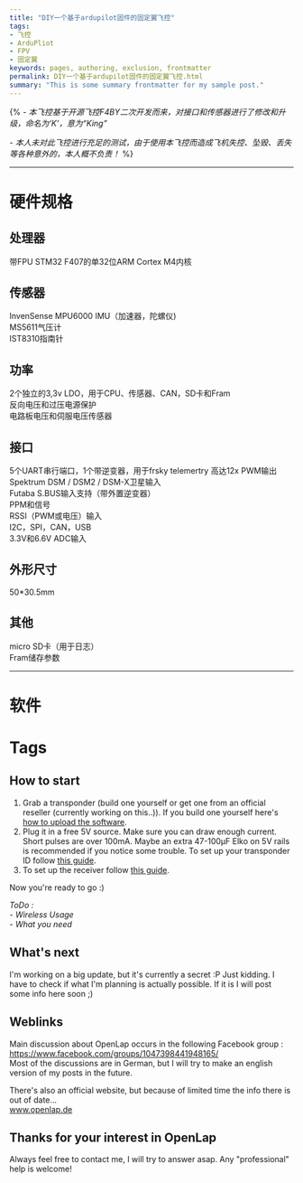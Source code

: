 ```yaml
---
title: "DIY一个基于ardupilot固件的固定翼飞控"
tags:
- 飞控
- ArduPliot
- FPV
- 固定翼
keywords: pages, authoring, exclusion, frontmatter
permalink: DIY一个基于ardupilot固件的固定翼飞控.html
summary: "This is some summary frontmatter for my sample post."
---
```

{% _- 本飞控基于开源飞控F4BY二次开发而来，对接口和传感器进行了修改和升级，命名为‘K’，意为“King”_

_- 本人未对此飞控进行充足的测试，由于使用本飞控而造成飞机失控、坠毁、丢失等各种意外的，本人概不负责！_ %}
***
# 硬件规格
## 处理器
带FPU STM32 F407的单32位ARM Cortex M4内核
## 传感器
InvenSense MPU6000 IMU（加速器，陀螺仪)  
MS5611气压计  
IST8310指南针
## 功率
2个独立的3,3v LDO，用于CPU、传感器、CAN，SD卡和Fram  
反向电压和过压电源保护  
电路板电压和伺服电压传感器
## 接口
5个UART串行端口，1个带逆变器，用于frsky telemertry
高达12x PWM输出  
Spektrum DSM / DSM2 / DSM-X卫星输入  
Futaba S.BUS输入支持（带外置逆变器）  
PPM和信号  
RSSI（PWM或电压）输入  
I2C，SPI，CAN，USB  
3.3V和6.6V ADC输入
## 外形尺寸
50*30.5mm
## 其他
micro SD卡（用于日志）  
Fram储存参数

***
# 软件




# Tags





## How to start

1. Grab a transponder (build one yourself or get one from an official reseller (currently working on this..)). If you build one yourself here's [how to upload the software](docs/Transponder%20Update.md).
2. Plug it in a free 5V source. Make sure you can draw enough current. Short pulses are over 100mA. Maybe an extra 47-100µF Elko on 5V rails is recommended if you notice some trouble. To set up your transponder ID follow [this guide](docs/Transponder.md).
3. To set up the receiver follow [this guide](docs/Receiver.md).

Now you're ready to go :)

_ToDo :_  
_- Wireless Usage_  
_- What you need_


## What's next

I'm working on a big update, but it's currently a secret :P
Just kidding. I have to check if what I'm planning is actually possible. If it is I will post some info here soon ;)

## Weblinks

Main discussion about OpenLap occurs in the following Facebook group :  
https://www.facebook.com/groups/1047398441948165/  
Most of the discussions are in German, but I will try to make an english version of my posts in the future.

There's also an official website, but because of limited time the info there is out of date...  
www.openlap.de

## Thanks for your interest in OpenLap
Always feel free to contact me, I will try to answer asap.
Any "professional" help is welcome!
